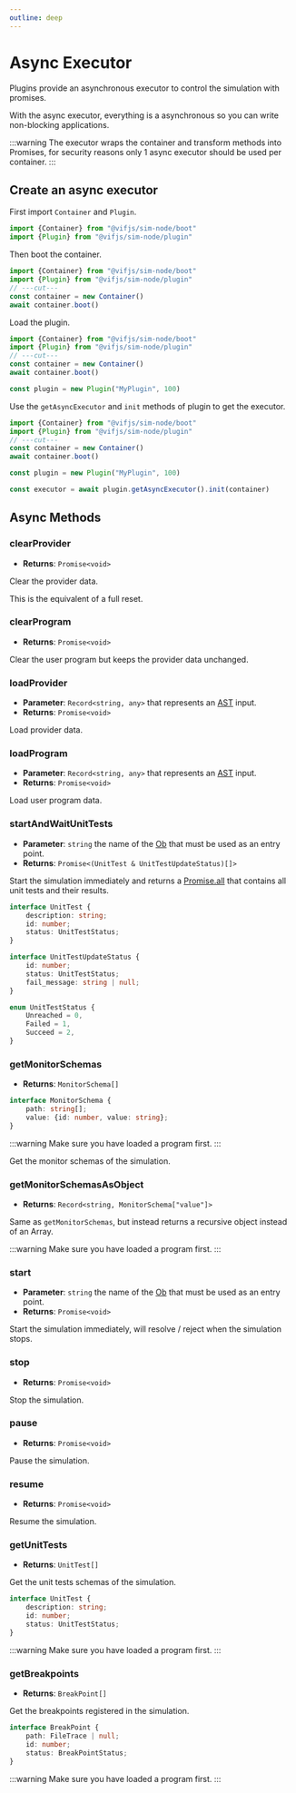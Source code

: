 ```yaml
---
outline: deep
---
```


# Async Executor

Plugins provide an asynchronous executor to control the simulation with promises.

With the async executor, everything is a asynchronous so you can write non-blocking applications.

:::warning
The executor wraps the container and transform methods into Promises, for security reasons only 1 async executor should be used per container.
:::

## Create an async executor

First import `Container` and `Plugin`.

```ts twoslash
import {Container} from "@vifjs/sim-node/boot"
import {Plugin} from "@vifjs/sim-node/plugin"
```

Then boot the container.

```ts twoslash
import {Container} from "@vifjs/sim-node/boot"
import {Plugin} from "@vifjs/sim-node/plugin"
// ---cut---
const container = new Container()
await container.boot()
```

Load the plugin.

```ts twoslash
import {Container} from "@vifjs/sim-node/boot"
import {Plugin} from "@vifjs/sim-node/plugin"
// ---cut---
const container = new Container()
await container.boot()

const plugin = new Plugin("MyPlugin", 100)
```

Use the `getAsyncExecutor`  and `init` methods of plugin to get the executor.

```ts twoslash
import {Container} from "@vifjs/sim-node/boot"
import {Plugin} from "@vifjs/sim-node/plugin"
// ---cut---
const container = new Container()
await container.boot()

const plugin = new Plugin("MyPlugin", 100)

const executor = await plugin.getAsyncExecutor().init(container)
```

## Async Methods

### clearProvider

 - **Returns**: `Promise<void>`

Clear the provider data.

This is the equivalent of a full reset.

### clearProgram

- **Returns**: `Promise<void>`

Clear the user program but keeps the provider data unchanged.

### loadProvider

- **Parameter**: `Record<string, any>` that represents an [AST](/en/advanced/ast) input.
- **Returns**: `Promise<void>`

Load provider data.

### loadProgram

- **Parameter**: `Record<string, any>` that represents an [AST](/en/advanced/ast) input.
- **Returns**: `Promise<void>`

Load user program data.

### startAndWaitUnitTests

- **Parameter**: `string` the name of the [Ob](/en/language/pou#Ob) that must be used as an entry point.
- **Returns**: `Promise<(UnitTest & UnitTestUpdateStatus)[]>`

Start the simulation immediately and returns a [Promise.all](https://developer.mozilla.org/en-US/docs/Web/JavaScript/Reference/Global_Objects/Promise/all) that contains all unit tests and their results.

```ts
interface UnitTest {
    description: string;
    id: number;
    status: UnitTestStatus;
}

interface UnitTestUpdateStatus {
    id: number;
    status: UnitTestStatus;
    fail_message: string | null;
}

enum UnitTestStatus {
    Unreached = 0,
    Failed = 1,
    Succeed = 2,
}
```

### getMonitorSchemas

- **Returns**: `MonitorSchema[]`

```ts
interface MonitorSchema {
    path: string[];
    value: {id: number, value: string};
}
```

:::warning
Make sure you have loaded a program first.
:::

Get the monitor schemas of the simulation.

### getMonitorSchemasAsObject

- **Returns**: `Record<string, MonitorSchema["value"]>`

Same as `getMonitorSchemas`, but instead returns a recursive object instead of an Array.

:::warning
Make sure you have loaded a program first.
:::

### start

- **Parameter**: `string` the name of the [Ob](/en/language/pou#Ob) that must be used as an entry point.
- **Returns**: `Promise<void>`

Start the simulation immediately, will resolve / reject when the simulation stops.

### stop

- **Returns**: `Promise<void>`

Stop the simulation.

### pause

- **Returns**: `Promise<void>`

Pause the simulation.

### resume

- **Returns**: `Promise<void>`

Resume the simulation.

### getUnitTests

- **Returns**: `UnitTest[]`

Get the unit tests schemas of the simulation.

```ts
interface UnitTest {
    description: string;
    id: number;
    status: UnitTestStatus;
}
```

:::warning
Make sure you have loaded a program first.
:::

### getBreakpoints

- **Returns**: `BreakPoint[]`

Get the breakpoints registered in the simulation.

```ts
interface BreakPoint {
    path: FileTrace | null;
    id: number;
    status: BreakPointStatus;
}
```

:::warning
Make sure you have loaded a program first.
:::
